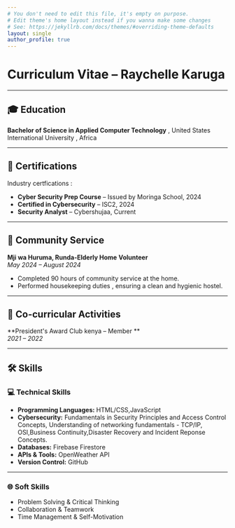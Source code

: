 ```yaml
---
# You don't need to edit this file, it's empty on purpose.
# Edit theme's home layout instead if you wanna make some changes
# See: https://jekyllrb.com/docs/themes/#overriding-theme-defaults
layout: single
author_profile: true
---
```



# Curriculum Vitae – Raychelle Karuga



---

## 🎓 Education

**Bachelor of Science in Applied Computer Technology** , United States International University , Africa

---

## 📜 Certifications
Industry certfications : 
- **Cyber Security Prep Course** – Issued by Moringa School, 2024
- **Certified in Cybersecurity** – ISC2, 2024
- **Security Analyst** – Cybershujaa, Current

---

## 🤝 Community Service
**Mji wa Huruma, Runda-Elderly Home** 
**Volunteer**  
_May 2024 – August 2024_  
- Completed 90 hours of community service at the home.
- Performed housekeeping duties , ensuring a clean and hygienic hostel.


---

## 🏅 Co-curricular Activities

**President's Award Club kenya – Member **  
_2021 – 2022_

---

## 🛠️ Skills

### 💻 Technical Skills
- **Programming Languages:**  HTML/CSS,JavaScript
- **Cybersecurity:** Fundamentals in Security Principles and Access Control Concepts, Understanding of networking fundamentals - TCP/IP, OSI,Business Continuity,Disaster Recovery and Incident Reponse Concepts.
- **Databases:** Firebase Firestore
- **APIs & Tools:** OpenWeather API
- **Version Control:** GitHub

---


### 🌐 Soft Skills
- Problem Solving & Critical Thinking  
- Collaboration & Teamwork   
- Time Management & Self-Motivation

